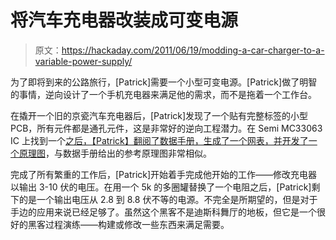 # 将汽车充电器改装成可变电源

> 原文：<https://hackaday.com/2011/06/19/modding-a-car-charger-to-a-variable-power-supply/>

为了即将到来的公路旅行，[Patrick]需要一个小型可变电源。[Patrick]做了明智的事情，逆向设计了一个手机充电器来满足他的需求，而不是拖着一个工作台。

在撬开一个旧的京瓷汽车充电器后，[Patrick]发现了一个贴有完整标签的小型 PCB，所有元件都是通孔元件，这是非常好的逆向工程潜力。在 Semi MC33063 IC 上找到一个[之后，【Patrick】翻阅了数据手册，生成了一个网表，并开发了一个](http://www.onsemi.com/PowerSolutions/product.do?id=MC33063A)[原理图](https://5997623931453115636-a-1802744773732722657-s-sites.googlegroups.com/site/thejourneymanwizard/projects-and-bits/kyocera-car-charger/Schematic%20sketch.jpg?attachauth=ANoY7coZ3N27y7MxJPryvK6Rq5iYtAMRuMH2haKd2rzRsbuB75hUleVeBC8l2Fxf8MrM_6yywx80k87NnWvnPzvZVo08vTlhamUq4s_g-CC9a8ty0ZcHke4ams7inY0kCGUY7L9dBvLelXta3gZqUN8WjxzUMnSowOVPSyhAHStE5vG7pCFcB9c1v1B5sn08vQg-bJgDpteJt4hxTsTHoCwbqBWEln3mRsT-z6W26Kam9rVUGFQblNTaxLzGU3QXbYtQmmXMpaleDNGNNTxhRkahgLS3fUUWEg%3D%3D&attredirects=0)，与数据手册给出的参考原理图非常相似。

完成了所有繁重的工作后，[Patrick]开始着手完成他开始的工作——修改充电器以输出 3-10 伏的电压。在用一个 5k 的多圈罐替换了一个电阻之后，[Patrick]剩下的是一个输出电压从 2.8 到 8.8 伏不等的电源。不完全是所期望的，但是对于手边的应用来说已经足够了。虽然这个黑客不是迪斯科舞厅的地板，但它是一个很好的黑客过程演练——构建或修改一些东西来满足需要。